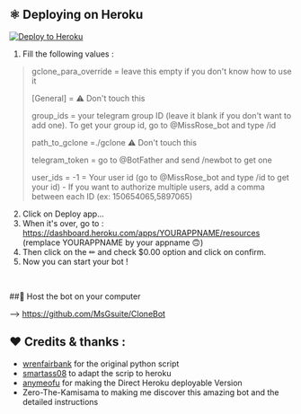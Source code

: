 ## ⚛️ Deploying on Heroku

<p><a href="https://heroku.com/deploy"> <img src="https://img.shields.io/badge/Deploy%20To%20Heroku-blueviolet?style=for-the-badge&logo=heroku" alt="Deploy to Heroku" /></a></p>


1. Fill the following values : 

> gclone_para_override = leave this empty if you don't know how to use it
>
> [General] =  ⚠ Don't touch this
>
> group_ids = your telegram group ID (leave it blank if you don't want to add one). To get your group id, go to @MissRose_bot and type /id
>
> path_to_gclone =./gclone  ⚠ Don't touch this
>
> telegram_token = go to @BotFather and send /newbot to get one
>
> user_ids = -1 = Your user id (go to @MissRose_bot and type /id to get your id) - If you want to authorize multiple users, add a comma between each ID (ex: 150654065,5897065)

2. Click on Deploy app...
3. When it's over, go to : https://dashboard.heroku.com/apps/YOURAPPNAME/resources (remplace YOURAPPNAME by your appname 🙃)
4. Then click on the ✏ and check $0.00 option and click on confirm.
5. Now you can start your bot !
<br/>

##💠 Host the bot on your computer

--> https://github.com/MsGsuite/CloneBot

## ❤️ Credits & thanks :
- [wrenfairbank](https://github.com/wrenfairbank/telegram_gcloner) for the original python script
- [smartass08](https://github.com/smartass08/telegram_gcloner) to adapt the scrip to heroku
- [anymeofu](https://github.com/anymeofu/CloneBot) for making the Direct Heroku deployable Version
- Zero-The-Kamisama to making me discover this amazing bot and the detailed instructions
